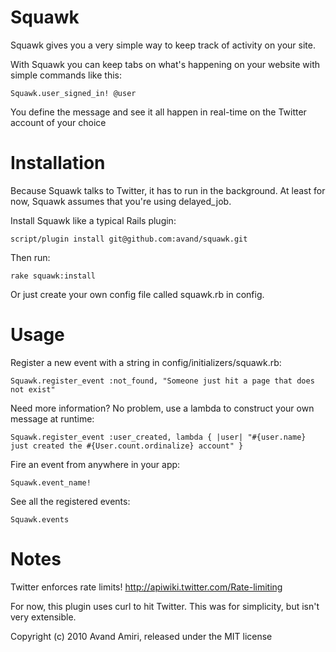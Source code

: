 Squawk
==================

Squawk gives you a very simple way to keep track of activity on your site.

With Squawk you can keep tabs on what's happening on your website with simple commands like this:

    Squawk.user_signed_in! @user

You define the message and see it all happen in real-time on the Twitter account of your choice

Installation
============
Because Squawk talks to Twitter, it has to run in the background. At least for now, Squawk assumes that you're using delayed_job.

Install Squawk like a typical Rails plugin:

    script/plugin install git@github.com:avand/squawk.git

Then run:

    rake squawk:install

Or just create your own config file called squawk.rb in config.

Usage
=====
    
Register a new event with a string in config/initializers/squawk.rb:

    Squawk.register_event :not_found, "Someone just hit a page that does not exist"

Need more information? No problem, use a lambda to construct your own message at runtime:

    Squawk.register_event :user_created, lambda { |user| "#{user.name} just created the #{User.count.ordinalize} account" }

Fire an event from anywhere in your app:

    Squawk.event_name!

See all the registered events:

    Squawk.events
    
Notes
=====

Twitter enforces rate limits! http://apiwiki.twitter.com/Rate-limiting

For now, this plugin uses curl to hit Twitter. This was for simplicity, but isn't very extensible.


Copyright (c) 2010 Avand Amiri, released under the MIT license

